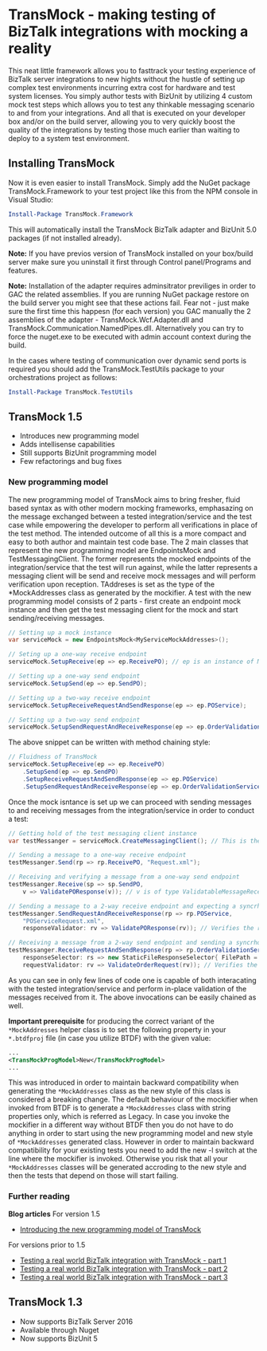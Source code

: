 # TransMock - making testing of BizTalk integrations with mocking a reality
This neat little framework allows you to fasttrack your testing experience of BizTalk server integrations to new hights without the hustle of setting up complex test environments incurring extra cost for hardware and test system licenses. You simply author tests with BizUnit by utilizing 4 custom mock test steps which allows you to test any thinkable messaging scenario to and from your integrations. And all that is executed on your developer box and/or on the build server, allowing you to very quickly boost the quality of the integrations by testing those much earlier than waiting to deploy to a system test environment.

## Installing TransMock
Now it is even easier to install TransMock. Simply add the NuGet package TransMock.Framework to your test project like this from the NPM console in Visual Studio:

```powershell
Install-Package TransMock.Framework
```

This will automatically install the TransMock BizTalk adapter and BizUnit 5.0 packages (if not installed already).

**Note:** If you have previos version of TransMock installed on your box/build server make sure you 
uninstall it first through Control panel/Programs and features.

**Note:** Installation of the adapter requires adminsitrator previliges in order to GAC the related assemblies. 
If you are running NuGet package restore on the build server you might see that these actions fail. 
Fear not - just make sure the first time this happesn (for each version) you GAC manually the 2 assemblies 
of the adapter - TransMock.Wcf.Adapter.dll and TransMock.Communication.NamedPipes.dll. 
Alternatively you can try to force the nuget.exe to be executed with admin account context during the build.

In the cases where testing of communication over dynamic send ports is required you should add the TransMock.TestUtils package to your orchestrations project as follows:

```powershell
Install-Package TransMock.TestUtils
```

## TransMock 1.5
- Introduces new programming model
- Adds intellisense capabilities
- Still supports BizUnit programming model
- Few refactorings and bug fixes

### New programming model
The new programming model of TransMock aims to bring fresher, fluid based syntax as with other modern mocking frameworks, emphasazing on the message exchanged between a tested integration/service  and the test case while empowering the developer to perform all verifications in place of the test method.
The intended outcome of all this is a more compact and easy to both author and maintain test code base.
The 2 main classes that represent the new programming model are EndpointsMock<TAddresses> and TestMessagingClient<TAddresses>. The former represents the mocked endpoints of the integration/service that the test will run against, while the latter represents a messaging client will be send and receive mock messages and will perform verification upon reception. TAddreses is set as the type of the *MockAddresses class as generated by the mockifier.
A test with the new programming model consists of 2 parts - first create an endpoint mock instance and then get the test messaging client for the mock and start sending/receiving messages.

``` cs
// Setting up a mock instance
var serviceMock = new EndpointsMock<MyServiceMockAddresses>();

// Seting up a one-way receive endpoint
serviceMock.SetupReceive(ep => ep.ReceivePO); // ep is an instance of MyServiceMockAddresses and ReceivePO is the address for a corresponding one-way receive endpoint

// Setting up a one-way send endpoint
serviceMock.SetupSend(ep => ep.SendPO);

// Setting up a two-way receive endpoint
serviceMock.SetupReceiveRequestAndSendResponse(ep => ep.POService);

// Setting up a two-way send endpoint
serviceMock.SetupSendRequestAndReceiveResponse(ep => ep.OrderValidationService);
```

The above snippet can be written with method chaining style:

``` cs
// Fluidness of TransMock
serviceMock.SetupReceive(ep => ep.ReceivePO)
    .SetupSend(ep => ep.SendPO)
	.SetupReceiveRequestAndSendResponse(ep => ep.POService)
	.SetupSendRequestAndReceiveResponse(ep => ep.OrderValidationService);
```

Once the mock isntance is set up we can proceed with sending messages to and receiving messages from the integration/service in order to conduct a test:

``` cs
// Getting hold of the test messaging client instance
var testMessanger = serviceMock.CreateMessagingClient(); // This is the only way to instantiate a TestMessagingClient.

// Sending a message to a one-way receive endpoint
testMessanger.Send(rp => rp.ReceivePO, "Request.xml");

// Receiving and verifying a message from a one-way send endpoint
testMessanger.Receive(sp => sp.SendPO,
    v => ValidatePOResponse(v)); // v is of type ValidatableMessageReception and has 2 properties - Index and Message. ValidatePOResponse is a custom method and validates the supplied parameters according to specific expectations for this particular operation

// Sending a message to a 2-way receive endpoint and expecting a syncrhonous response
testMessanger.SendRequestAndReceiveResponse(rp => rp.POService,
    "POServiceRequest.xml", 
	responseValidator: rv => ValidatePOResponse(rv)); // Verifies the received request

// Receiving a message from a 2-way send endpoint and sending a syncrhonous response back
testMessanger.ReceiveRequestAndSendResponse(rp => rp.OrderValidationService,
    responseSelector: rs => new StaticFileResponseSelector{ FilePath = "OrderServiceResponse.xml"}, // This expression sets the response from a static file
	requestValidator: rv => ValidateOrderRequest(rv)); // Verifies the received request.
```

As you can see in only few lines of code one is capable of both interacating with the tested integration/service and perform in-place validation of the messages received from it. The above invocations can be easily chained as well.

**Important prerequisite** for producing the correct variant of the ``*MockAddresses`` helper class is to set the following property in your ``*.btdfproj`` file (in case you utilize BTDF) with the given value:
``` xml
...
<TransMockProgModel>New</TransMockProgModel>
...
```

This was introduced in order to maintain backward compatibility when generating the ``*MockAddresses`` class as the new style of this class is considered a breaking change. The default behaviour of the mockifier when invoked from BTDF is to generate a ``*MockAddresses`` class with string properties only, which is referred as Legacy.
In case you invoke the mockifier in a different way without BTDF then you do not have to do anything in order to start using the new programming model and new style of ``*MockAddresses`` generated class. However in order to maintain backward compatibility for your existing tests you need to add the new -l switch at the line where the mockifier is invoked. Otherwise you risk that all your ``*MockAddresses`` classes will be generated accroding to the new style and then the tests that depend on those will start failing.

### Further reading
**Blog articles**
For version 1.5
* [Introducing the new programming model of TransMock](https://bizzitalk.blogspot.com/2019/10/introducing-new-programming-model-of.html)

For versions prior to 1.5
* [Testing a real world BizTalk integration with TransMock - part 1](http://bizzitalk.blogspot.com/2015/01/testing-real-world-biztalk-integration.html)
* [Testing a real world BizTalk integration with TransMock - part 2](http://bizzitalk.blogspot.com/2015/04/testing-real-world-biztalk-integration.html)
* [Testing a real world BizTalk integration with TransMock - part 3](http://bizzitalk.blogspot.com/2016/03/testing-real-world-biztalk-integration.html)

## TransMock 1.3
- Now supports BizTalk Server 2016
- Available through Nuget
- Now supports BizUnit 5
